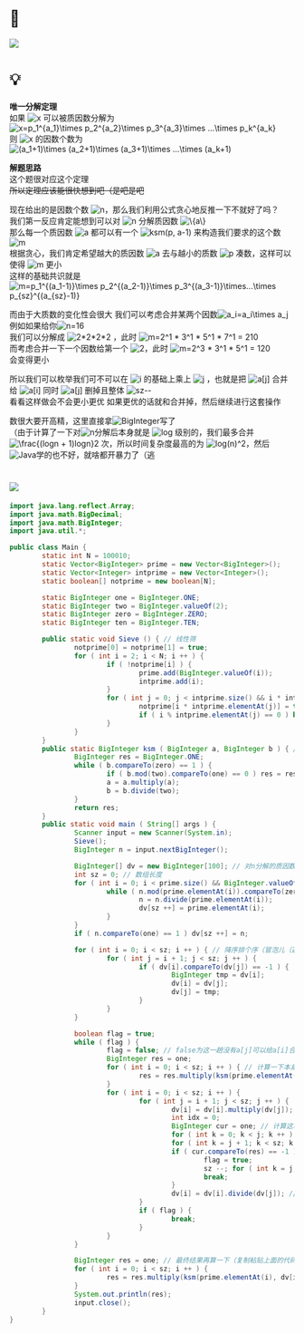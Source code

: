 # 🔗
<a href="https://www.luogu.com.cn/problem/P1128"><img src="https://img-blog.csdnimg.cn/e875398f8f4a4376b47298a8cb54bfab.png"></a>

# 💡
**唯一分解定理**  
如果 <img src="https://latex.codecogs.com/svg.image?x" title="x" /> 可以被质因数分解为 <img src="https://latex.codecogs.com/svg.image?x=p_1^{a_1}\times&space;p_2^{a_2}\times&space;p_3^{a_3}\times&space;...\times&space;p_k^{a_k}" title="x=p_1^{a_1}\times p_2^{a_2}\times p_3^{a_3}\times ...\times p_k^{a_k}" />  
则 <img src="https://latex.codecogs.com/svg.image?x" title="x" /> 的因数个数为 <img src="https://latex.codecogs.com/svg.image?(a_1&plus;1)\times&space;(a_2&plus;1)\times&space;(a_3&plus;1)\times&space;...\times&space;(a_k&plus;1)" title="(a_1+1)\times (a_2+1)\times (a_3+1)\times ...\times (a_k+1)" />  

**解题思路**  
这个题很对应这个定理  
~~所以定理应该能很快想到吧（是吧是吧~~ 

现在给出的是因数个数 <img src="https://latex.codecogs.com/svg.image?n" title="n" />，那么我们利用公式贪心地反推一下不就好了吗？   
我们第一反应肯定能想到可以对 <img src="https://latex.codecogs.com/svg.image?n" title="n" /> 分解质因数 <img src="https://latex.codecogs.com/svg.image?\{a\}" title="\{a\}" />  
那么每一个质因数 <img src="https://latex.codecogs.com/svg.image?a" title="a" /> 都可以有一个 <img src="https://latex.codecogs.com/svg.image?ksm(p,&space;a-1)" title="ksm(p, a-1)" /> 来构造我们要求的这个数<img src="https://latex.codecogs.com/svg.image?m" title="m" />   
根据贪心，我们肯定希望越大的质因数 <img src="https://latex.codecogs.com/svg.image?a" title="a" /> 去与越小的质数 <img src="https://latex.codecogs.com/svg.image?p" title="p" /> 凑数，这样可以使得 <img src="https://latex.codecogs.com/svg.image?m" title="m" /> 更小  
这样的基础共识就是 <img src="https://latex.codecogs.com/svg.image?m=p_1^{(a_1-1)}\times&space;p_2^{(a_2-1)}\times&space;p_3^{(a_3-1)}\times...\times&space;p_{sz}^{(a_{sz}-1)}" title="m=p_1^{(a_1-1)}\times p_2^{(a_2-1)}\times p_3^{(a_3-1)}\times...\times p_{sz}^{(a_{sz}-1)}" />

而由于大质数的变化性会很大
我们可以考虑合并某两个因数<img src="https://latex.codecogs.com/svg.image?a_i=a_i\times&space;a_j" title="a_i=a_i\times a_j" />  
例如如果给你<img src="https://latex.codecogs.com/svg.image?n=16" title="n=16" />  
我们可以分解成 <img src="https://latex.codecogs.com/svg.image?2*2*2*2" title="2*2*2*2" /> ，此时 <img src="https://latex.codecogs.com/svg.image?m=2^1&space;*&space;3^1&space;*&space;5^1&space;*&space;7^1&space;=&space;210" title="m=2^1 * 3^1 * 5^1 * 7^1 = 210" />  
而考虑合并一下一个因数给第一个 <img src="https://latex.codecogs.com/svg.image?2" title="2" />，此时 <img src="https://latex.codecogs.com/svg.image?m=2^3&space;*&space;3^1&space;*&space;5^1&space;=&space;120" title="m=2^3 * 3^1 * 5^1 = 120" />  
会变得更小  

所以我们可以枚举我们可不可以在 <img src="https://latex.codecogs.com/svg.image?i" title="i" /> 的基础上乘上 <img src="https://latex.codecogs.com/svg.image?j" title="j" /> ，也就是把 <img src="https://latex.codecogs.com/svg.image?a[j]" title="a[j]" /> 合并给 <img src="https://latex.codecogs.com/svg.image?a[i]" title="a[i]" /> 同时 <img src="https://latex.codecogs.com/svg.image?a[j]" title="a[j]" /> 删掉且整体 <img src="https://latex.codecogs.com/svg.image?sz--" title="sz--" />  
看看这样做会不会更小更优
如果更优的话就和合并掉，然后继续进行这套操作  
  
数很大要开高精，这里直接拿<img src="https://latex.codecogs.com/svg.image?BigInteger" title="BigInteger" />写了  
（由于计算了一下对<img src="https://latex.codecogs.com/svg.image?n" title="n" />分解后本身就是 <img src="https://latex.codecogs.com/svg.image?log" title="log" /> 级别的，我们最多合并 <img src="https://latex.codecogs.com/svg.image?\frac{(logn + 1)logn}2" title="\frac{(logn + 1)logn}2" /> 次，所以时间复杂度最高的为 <img src="https://latex.codecogs.com/svg.image?log(n)^2" title="log(n)^2" />，然后<img src="https://latex.codecogs.com/svg.image?Java" title="Java" />学的也不好，就啥都开暴力了（逃  
  
# <img src="https://img-blog.csdnimg.cn/20210713144601841.png" >

```java
import java.lang.reflect.Array;
import java.math.BigDecimal;
import java.math.BigInteger;
import java.util.*;

public class Main {
        static int N = 100010;
        static Vector<BigInteger> prime = new Vector<BigInteger>();
        static Vector<Integer> intprime = new Vector<Integer>();
        static boolean[] notprime = new boolean[N];

        static BigInteger one = BigInteger.ONE;
        static BigInteger two = BigInteger.valueOf(2);
        static BigInteger zero = BigInteger.ZERO;
        static BigInteger ten = BigInteger.TEN;

        public static void Sieve () { // 线性筛
                notprime[0] = notprime[1] = true;
                for ( int i = 2; i < N; i ++ ) {
                        if ( !notprime[i] ) {
                                prime.add(BigInteger.valueOf(i));
                                intprime.add(i);
                        }
                        for ( int j = 0; j < intprime.size() && i * intprime.elementAt(j) < N; j ++ ) {
                                notprime[i * intprime.elementAt(j)] = true;
                                if ( i % intprime.elementAt(j) == 0 ) break;
                        }
                }
        }
        public static BigInteger ksm ( BigInteger a, BigInteger b ) { // 快速幂
                BigInteger res = BigInteger.ONE;
                while ( b.compareTo(zero) == 1 ) {
                        if ( b.mod(two).compareTo(one) == 0 ) res = res.multiply(a);
                        a = a.multiply(a);
                        b = b.divide(two);
                }
                return res;
        }
        public static void main ( String[] args ) {
                Scanner input = new Scanner(System.in);
                Sieve();
                BigInteger n = input.nextBigInteger();

                BigInteger[] dv = new BigInteger[100]; // 对n分解的质因数数组
                int sz = 0; // 数组长度
                for ( int i = 0; i < prime.size() && BigInteger.valueOf(i).multiply(BigInteger.valueOf(i)).compareTo(n) <= 0; i ++ ) {
                        while ( n.mod(prime.elementAt(i)).compareTo(zero) == 0 ) {
                                n = n.divide(prime.elementAt(i));
                                dv[sz ++] = prime.elementAt(i);
                        }
                }
                if ( n.compareTo(one) == 1 ) dv[sz ++] = n;

                for ( int i = 0; i < sz; i ++ ) { // 降序排个序（冒泡儿（逃
                        for ( int j = i + 1; j < sz; j ++ ) {
                                if ( dv[i].compareTo(dv[j]) == -1 ) {
                                        BigInteger tmp = dv[i];
                                        dv[i] = dv[j];
                                        dv[j] = tmp;
                                }
                        }
                }

                boolean flag = true;
                while ( flag ) {
                        flag = false; // false为这一趟没有a[j]可以给a[i]合并
                        BigInteger res = one;
                        for ( int i = 0; i < sz; i ++ ) { // 计算一下本身结果
                                res = res.multiply(ksm(prime.elementAt(i), dv[i].subtract(one)));
                        }
                        for ( int i = 0; i < sz; i ++ ) {
                                for ( int j = i + 1; j < sz; j ++ ) {
                                        dv[i] = dv[i].multiply(dv[j]); // a[j]乘给a[i]
                                        int idx = 0;
                                        BigInteger cur = one; // 计算这次剪掉a[j]后的结果
                                        for ( int k = 0; k < j; k ++ ) cur = cur.multiply(ksm(prime.elementAt(idx ++), dv[k].subtract(one)));
                                        for ( int k = j + 1; k < sz; k ++ ) cur = cur.multiply(ksm(prime.elementAt(idx ++), dv[k].subtract(one)));
                                        if ( cur.compareTo(res) == -1 )  { // 如果结果小于本身的，那就直接跳出循环开始找下一层
                                                flag = true;
                                                sz --; for ( int k = j; k < sz; k ++ ) dv[k] = dv[k + 1]; // 把 dv[j] 删掉 
                                                break;
                                        }
                                        dv[i] = dv[i].divide(dv[j]); // 否则的话就再把a[j]还回去
                                }
                                if ( flag ) {
                                        break;
                                }
                        }
                }

                BigInteger res = one; // 最终结果再算一下（复制粘贴上面的代码
                for ( int i = 0; i < sz; i ++ ) {
                        res = res.multiply(ksm(prime.elementAt(i), dv[i].subtract(one)));
                }
                System.out.println(res);
                input.close();
        }
}
```
